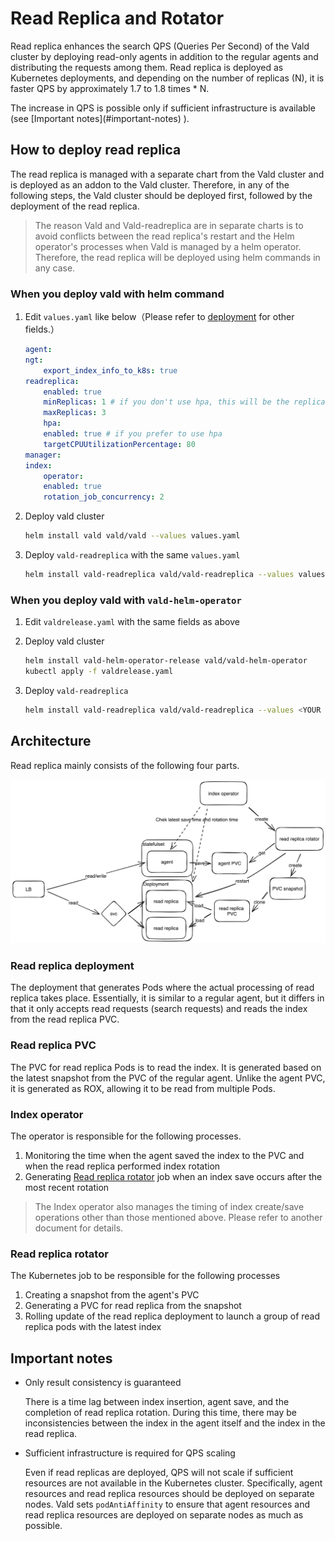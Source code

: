 # Read Replica and Rotator

Read replica enhances the search QPS (Queries Per Second) of the Vald cluster by deploying read-only agents in addition to the regular agents and distributing the requests among them. Read replica is deployed as Kubernetes deployments, and depending on the number of replicas (N), it is faster QPS by approximately 1.7 to 1.8 times \* N.

<div class="notice">
The increase in QPS is possible only if sufficient infrastructure is available (see [Important notes](#important-notes) ).
</div>

## How to deploy read replica

The read replica is managed with a separate chart from the Vald cluster and is deployed as an addon to the Vald cluster. Therefore, in any of the following steps, the Vald cluster should be deployed first, followed by the deployment of the read replica.

> The reason Vald and Vald-readreplica are in separate charts is to avoid conflicts between the read replica's restart and the Helm operator's processes when Vald is managed by a helm operator. Therefore, the read replica will be deployed using helm commands in any case.

### When you deploy vald with helm command

1. Edit `values.yaml` like below（Please refer to [deployment](deployment) for other fields.）


   ```yaml
   agent:
   ngt:
       export_index_info_to_k8s: true
   readreplica:
       enabled: true
       minReplicas: 1 # if you don't use hpa, this will be the replicas of the Deployment
       maxReplicas: 3
       hpa:
       enabled: true # if you prefer to use hpa
       targetCPUUtilizationPercentage: 80
   manager:
   index:
       operator:
       enabled: true
       rotation_job_concurrency: 2
   ```


1. Deploy vald cluster


   ```bash
   helm install vald vald/vald --values values.yaml
   ```

1. Deploy `vald-readreplica` with the same `values.yaml`
   ```bash
   helm install vald-readreplica vald/vald-readreplica --values values.yaml
   ```

### When you deploy vald with `vald-helm-operator`

1. Edit `valdrelease.yaml` with the same fields as above

1. Deploy vald cluster

   ```bash
   helm install vald-helm-operator-release vald/vald-helm-operator
   kubectl apply -f valdrelease.yaml
   ```

1. Deploy `vald-readreplica`
   ```bash
   helm install vald-readreplica vald/vald-readreplica --values <YOUR VALUES YAML FILE PATH>
   ```

## Architecture

Read replica mainly consists of the following four parts.

<img src="../../assets/docs/guides/read-replica-and-rotator/architecture.png" />

### Read replica deployment

The deployment that generates Pods where the actual processing of read replica takes place. Essentially, it is similar to a regular agent, but it differs in that it only accepts read requests (search requests) and reads the index from the read replica PVC.

### Read replica PVC

The PVC for read replica Pods is to read the index. It is generated based on the latest snapshot from the PVC of the regular agent. Unlike the agent PVC, it is generated as ROX, allowing it to be read from multiple Pods.

### Index operator

The operator is responsible for the following processes.

1. Monitoring the time when the agent saved the index to the PVC and when the read replica performed index rotation
1. Generating [Read replica rotator](#read-replica-rotator) job when an index save occurs after the most recent rotation

> The Index operator also manages the timing of index create/save operations other than those mentioned above. Please refer to another document for details.

### Read replica rotator

The Kubernetes job to be responsible for the following processes

1. Creating a snapshot from the agent's PVC
1. Generating a PVC for read replica from the snapshot
1. Rolling update of the read replica deployment to launch a group of read replica pods with the latest index

## Important notes

- Only result consistency is guaranteed

  There is a time lag between index insertion, agent save, and the completion of read replica rotation. During this time, there may be inconsistencies between the index in the agent itself and the index in the read replica.

- Sufficient infrastructure is required for QPS scaling

  Even if read replicas are deployed, QPS will not scale if sufficient resources are not available in the Kubernetes cluster. Specifically, agent resources and read replica resources should be deployed on separate nodes. Vald sets `podAntiAffinity` to ensure that agent resources and read replica resources are deployed on separate nodes as much as possible.
